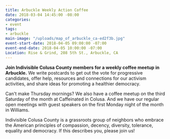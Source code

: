 ```yaml
---
title: Arbuckle Weekly Action Coffee
date: 2018-03-04 14:45:00 -08:00
categories:
- event
tags:
- arbuckle
main-image: "/uploads/map_of_arbuckle_ca-ed2f3b.jpg"
event-start-date: 2018-04-05 09:00:00 -07:00
event-end-date: 2018-04-05 10:00:00 -07:00
Location: Rise & Grind, 208 5th St., Arbuckle, CA
---
```


**Join Indivisible Colusa County members for a weekly coffee meetup in Arbuckle.** We write postcards to get out the vote for progressive candidates, offer help, resources and connections for our activism activities, and share ideas for promoting a healthier democracy.

Can't make Thursday mornings? We also have a coffee meetup on the third Saturday of the month at Caffeinated in Colusa. And we have our regular open meetings with guest speakers on the first Monday night of the month in Williams.

Indivisible Colusa County is a grassroots group of neighbors who embrace the American principles of compassion, decency, diversity, tolerance, equality and democracy. If this describes you, please join us!